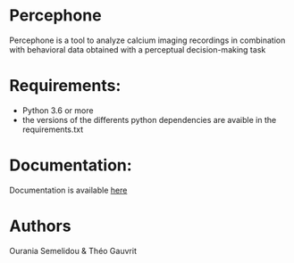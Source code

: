 # Percephone
Percephone is a tool to analyze calcium imaging recordings in combination with behavioral data obtained with a perceptual decision-making task

# Requirements:
  - Python 3.6 or more
  - the versions of the differents python dependencies are avaible in the requirements.txt

# Documentation:
Documentation is available [here](https://percephone.readthedocs.io/en/latest/)

# Authors
Ourania Semelidou & Théo Gauvrit
